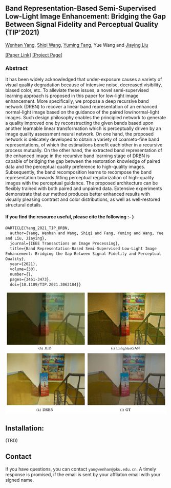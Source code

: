 ## Band Representation-Based Semi-Supervised Low-Light Image Enhancement: Bridging the Gap Between Signal Fidelity and Perceptual Quality (TIP'2021)

[Wenhan Yang](https://flyywh.github.io/index.html), 
[Shiqi Wang](https://www.cs.cityu.edu.hk/~shiqwang/), 
[Yuming Fang](https://sites.google.com/site/leofangyuming/), 
Yue Wang 
and [Jiaying Liu](http://www.icst.pku.edu.cn/struct/people/liujiaying.html) 

[[Paper Link]](http://39.96.165.147/Pub%20Files/2021/ywh_tip21_2.pdf)
[[Project Page]](https://github.com/flyywh/TIP-2021-Deep-Recursive-Band-Network)

### Abstract

It has been widely acknowledged that under-exposure causes a variety of visual quality degradation because of intensive noise, decreased visibility, biased color, etc. To alleviate these issues, a novel semi-supervised learning approach is proposed in this paper for low-light image enhancement. More specifically, we propose a deep recursive band network (DRBN) to recover a linear band representation of an enhanced normal-light image based on the guidance of the paired low/normal-light images. Such design philosophy enables the principled network to generate a quality improved one by reconstructing the given bands based upon another learnable linear transformation which is perceptually driven by an image quality assessment neural network. On one hand, the proposed network is delicately developed to obtain a variety of coarseto-fine band representations, of which the estimations benefit each other in a recursive process mutually. On the other hand, the extracted band representation of the enhanced image in the recursive band learning stage of DRBN is capable of bridging the gap between the restoration knowledge of paired data and the perceptual quality preference to high-quality images. Subsequently, the band recomposition learns to recompose the band representation towards fitting perceptual regularization of high-quality images with the perceptual guidance. The proposed architecture can be flexibly trained with both paired and unpaired data. Extensive experiments demonstrate that our method produces better enhanced results with visually pleasing contrast and color distributions, as well as well-restored structural details.

#### If you find the resource useful, please cite the following :- )

```
@ARTICLE{Yang_2021_TIP_DRBN,
  author={Yang, Wenhan and Wang, Shiqi and Fang, Yuming and Wang, Yue and Liu, Jiaying},
  journal={IEEE Transactions on Image Processing}, 
  title={Band Representation-Based Semi-Supervised Low-Light Image Enhancement: Bridging the Gap Between Signal Fidelity and Perceptual Quality}, 
  year={2021},
  volume={30},
  number={},
  pages={3461-3473},
  doi={10.1109/TIP.2021.3062184}}
```
<img src="teaser/teaser_DRBN.png" > 

## Installation:
(TBD)


## Contact

If you have questions, you can contact `yangwenhan@pku.edu.cn`.
A timely response is promised, if the email is sent by your affliaton email with your signed name.
